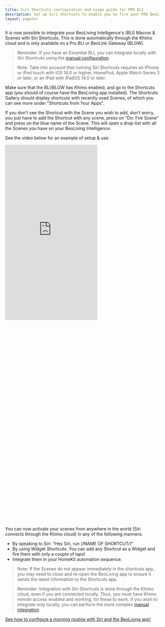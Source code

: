 ```yaml
---
title: Siri Shortcuts configuration and usage guide for PRO BLI
description: Set up Siri Shortcuts to enable you to fire your PRO BeoLiving Intelligence's scenes by talking to Siri over the Khimo Cloud.
layout: pagetoc
---
```


It is now possible to integrate your BeoLiving Intelligence's (BLI) Macros & Scenes with Siri Shortcuts. This is done automatically through the Khimo cloud and is only available on a Pro BLI or BeoLink Gateway (BLGW).

> Reminder: If you have an Essential BLI, you can integrate locally with Siri Shortcuts using the [manual configuration](./howto-siri-shortcuts).

> Note: Take into account that running Siri Shortcuts requires an iPhone or iPod touch with iOS 14.0 or higher, HomePod, Apple Watch Series 3 or later, or an iPad with iPadOS 14.0 or later.

Make sure that the BLI/BLGW has Khimo enabled, and go to the Shortcuts app (you should of course have the BeoLiving app installed). The Shortcuts Gallery should display shortcuts with recently used Scenes, of which you can see more under "Shortcuts from Your Apps".

If you don't see the Shortcut with the Scene you wish to add, don't worry, you just have to add the Shortcut with any scene, press on "Do: Fire Scene" and press on the blue name of the Scene. This will open a drop-list with all the Scenes you have on your BeoLiving Intelligence.

See the video below for an example of setup & use:

<div class="row justify-content-center">
  <div class="col-sm-6">     
		<div class="embed-responsive" style="padding-bottom: 130%;">
		  <iframe class="embed-responsive-item" src="https://www.youtube.com/embed/xHiV_L_SScU?autoplay=1&loop=1"  frameborder="0" height="570" allow="autoplay; encrypted-media" allowfullscreen muted></iframe>
		</div>
 	</div>
</div>

You can now activate your scenes from anywhere in the world (Siri connects through the Khimo cloud) in any of the following manners:
 - By speaking to Siri: "Hey Siri, run //NAME OF SHORTCUT//"
 - By using Widget Shortcuts: You can add any Shortcut as a Widget and fire them with only a couple of taps!
 - Integrate them in your HomeKit automation sequence.

> Note: If the Scenes do not appear immediately in the shortcuts app, you may need to close and re-open the BeoLiving app to ensure it sends the latest information to the Shortcuts app.

> Reminder: Integration with Siri Shortcuts is done through the Khimo cloud, even if you are connected locally. Thus, you must have Khimo remote access enabled and working, for these to work. If you wish to integrate only locally, you can perform the more complex [manual integration](./howto-siri-shortcuts).

[See how to configure a morning routine with Siri and the BeoLiving app!](../ideas/start-day-with-right-foot)